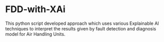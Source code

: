 # FDD-with-XAi
This python script developed approach which uses various Explainable AI techniques to interpret the results given by fault detection and diagnosis model for Air Handling Units.
